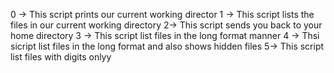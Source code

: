 0 -> This script prints our current working director
1 -> This script lists the files in our current working directory
2-> This script  sends you back to your home directory
3 -> This script list files in the long format manner
4 -> Thsi sicript list files in the long format and also shows hidden files
5-> This script list files with digits onlyy
